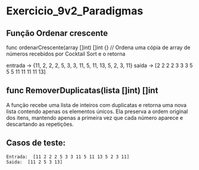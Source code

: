 # Exercicio_9v2_Paradigmas

## Função Ordenar crescente
func ordenarCrescente(array []int) []int {} // Ordena uma cópia de array de números recebidos por Cocktail Sort e o retorna

entrada -> {11, 2, 2, 2, 5, 3, 3, 11, 5, 11, 13, 5, 2, 3, 11}
saída -> [2 2 2 2 3 3 3 5 5 5 11 11 11 11 13]

## func RemoverDuplicatas(lista []int) []int
A função recebe uma lista de inteiros com duplicatas e retorna uma nova lista contendo apenas os elementos únicos.
Ela preserva a ordem original dos itens, mantendo apenas a primeira vez que cada número aparece e descartando as repetições.

## Casos de teste: 
    Entrada:  [11 2 2 2 5 3 3 11 5 11 13 5 2 3 11]
    Saida:  [11 2 5 3 13]

